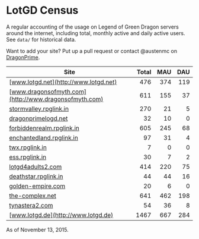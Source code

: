 # LotGD Census
A regular accounting of the usage on Legend of Green Dragon servers around the internet, including total, monthly active and daily active users. See `data/` for historical data.

Want to add your site? Put up a pull request or contact @austenmc on [DragonPrime](http://dragonprime.net).


Site | Total | MAU | DAU
--- | ---:| ---:| ---:
[www.lotgd.net](http://www.lotgd.net)|476|374|119
[www.dragonsofmyth.com](http://www.dragonsofmyth.com)|611|155|37
[stormvalley.rpglink.in](http://stormvalley.rpglink.in)|270|21|5
[dragonprimelogd.net](http://dragonprimelogd.net)|32|10|0
[forbiddenrealm.rpglink.in](http://forbiddenrealm.rpglink.in)|605|245|68
[enchantedland.rpglink.in](http://enchantedland.rpglink.in)|97|31|4
[twx.rpglink.in](http://twx.rpglink.in)|7|0|0
[ess.rpglink.in](http://ess.rpglink.in)|30|7|2
[lotgd4adults2.com](http://lotgd4adults2.com)|414|220|75
[deathstar.rpglink.in](http://deathstar.rpglink.in)|44|44|16
[golden-empire.com](http://golden-empire.com)|20|6|0
[the-complex.net](http://the-complex.net)|641|462|198
[tynastera2.com](http://tynastera2.com)|54|36|8
[www.lotgd.de](http://www.lotgd.de)|1467|667|284

As of November 13, 2015.
